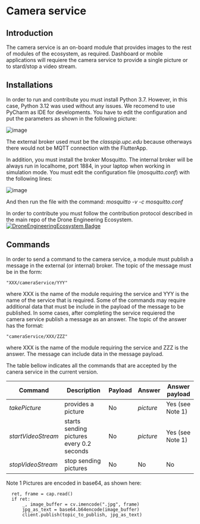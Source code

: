 # Camera service
## Introduction
The camera service is an on-board module that provides images to the rest of modules of the ecosystem, as required.
Dashboard or mobile applications will requiere the camera service to provide a single picture or to stard/stop a video stream.

## Installations
In order to run and contribute you must install Python 3.7. However, in this case, Python 3.12 was used without any issues. We recomend to use PyCharm as IDE for developments. You have to edit the configuration and put the parameters as shown in the following picture: 

![image](https://github.com/eloimoncho/CameraService/assets/91852608/e45ef3e8-edc0-4ad3-bbe8-298aebf45549)


The external broker used must be the _classpip.upc.edu_ because otherways there would not be MQTT connection with the FlutterApp.



In addition, you must install the broker Mosquitto. The internal broker will be always run in localhome, port 1884, in your laptop when working in simulation mode. You must edit the configuration file (_mosquitto.conf_) with the following lines: 

![image](https://github.com/eloimoncho/CameraService/assets/91852608/539db4d5-b37d-4474-bfef-b3aa0a187ee6)

And then run the file with the command: _mosquitto -v -c mosquitto.conf_

In order to contribute you must follow the contribution protocol described in the main repo of the Drone Engineering Ecosystem.
[![DroneEngineeringEcosystem Badge](https://img.shields.io/badge/DEE-MainRepo-brightgreen.svg)](https://github.com/dronsEETAC/DroneEngineeringEcosystemDEE)


## Commands
In order to send a command to the camera service, a module must publish a message in the external (or internal) broker. The topic of the message must be in the form:
```
"XXX/cameraService/YYY"
```
where XXX is the name of the module requiring the service and YYY is the name of the service that is required. Some of the commands may require additional data that must be include in the payload of the message to be published.
In some cases, after completing the service requiered the camera service publish a message as an answer. The topic of the answer has the format:
```
"cameraService/XXX/ZZZ"
```
where XXX is the name of the module requiring the service and ZZZ is the answer. The message can include data in the message payload.

The table bellow indicates all the commands that are accepted by the canera service in the current version.

Command | Description | Payload | Answer | Answer payload
--- | --- | --- | --- |---
*takePicture* | provides a picture | No | *picture* | Yes (see Note 1)
*startVideoStream* | starts sending pictures every 0.2 seconds | No | *picture* |Yes (see Note 1)
*stopVideoStream* | stop sending pictures | No | No | No

Note 1
Pictures are encoded in base64, as shown here:
```
  ret, frame = cap.read()
  if ret:
      _, image_buffer = cv.imencode(".jpg", frame)
      jpg_as_text = base64.b64encode(image_buffer)
      client.publish(topic_to_publish, jpg_as_text)
```
